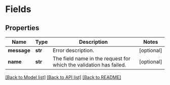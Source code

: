# Fields

## Properties
Name | Type | Description | Notes
------------ | ------------- | ------------- | -------------
**message** | **str** | Error description. | [optional] 
**name** | **str** | The field name in the request for which the validation has failed. | [optional] 

[[Back to Model list]](../README.md#documentation-for-models) [[Back to API list]](../README.md#documentation-for-api-endpoints) [[Back to README]](../README.md)


